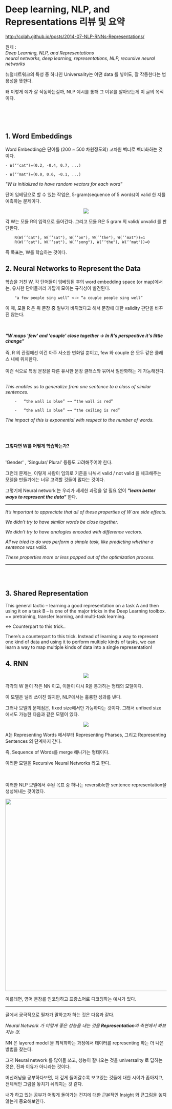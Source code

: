 

# Deep learning, NLP, and Representations 리뷰 및 요약 


<http://colah.github.io/posts/2014-07-NLP-RNNs-Representations/> 
<br/>

원제 : 
*<br/>
Deep Learning, NLP, and Representations<br/>
neural networks, deep learning, representations, NLP, recursive neural networks*


뉴럴네트워크의 특성 중 하나인 Universality는 어떤 data 를 넣어도, 잘 작동한다는 범용성을 뜻한다. 

왜 이렇게 얘가 잘 작동하는걸까, NLP 예시를 통해 그 이유를 알아보는게 이 글의 목적이다. 
<br/><br/><br/><br/><br/>
## 1. Word Embeddings

Word Embedding은 단어를 (200 ~ 500 차원정도의) 고차원 벡터로 벡터화하는 것이다.


    - W(‘‘cat")=(0.2, -0.4, 0.7, ...)

    - W(‘‘mat")=(0.0, 0.6, -0.1, ...)

 

*"W is initialized to have random vectors for each word"*


단어 임베딩으로 할 수 있는 작업은, 
5-gram(sequence of 5 words)이 valid 한 지를 예측하는 문제이다. 


<center><img src = "https://img1.daumcdn.net/thumb/R1280x0/?scode=mtistory2&fname=https%3A%2F%2Fk.kakaocdn.net%2Fdn%2FcHxiLE%2FbtqyQVdHhyr%2FeXg8pInumBMTWryeqKTxK0%2Fimg.png"></center>

각 W는 모듈 R의 입력으로 들어간다. 
그리고 모듈 R은 5 gram 의 valid/ unvalid 를 판단한다. 
```
    R(W(‘‘cat"), W(‘‘sat"), W(‘‘on"), W(‘‘the"), W(‘‘mat"))=1
    R(W(‘‘cat"), W(‘‘sat"), W(‘‘song"), W(‘‘the"), W(‘‘mat"))=0
```
즉 목표는, W를 학습하는 것이다. 



## 2. Neural Networks to Represent the Data

 
학습을 거친 W, 각 단어들이 임베딩된 후의 word embedding space (or map)에서는,
유사한 단어들끼리 가깝게 모이는 규칙성이 발견된다. 
 
```
    "a few people sing well” <-> “a couple people sing well”
```
 
이 때, 모듈 R 은 위 문장 중 일부가 바뀌었다고 해서 문장에 대한 validity 판단을 바꾸진 않는다. 

<br/><br/>
***"W maps 'few' and 'couple' close together -> In R's perspective it's little change"***
<br/><br/>
즉, R 의 관점에선 이건 아주 사소한 변화일 뿐이고, few 와 couple 은 모두 같은 클래스 내에 위치한다.
<br/><br/>이런 식으로 특정 문장을 다른 유사한 문장 클래스와 묶어서 일반화하는 게 가능해진다. 
 <br/>
 <br/>

*This enables us to generalize from one sentence to a class of similar sentences.*
 
```
    -   “the wall is blue” →→ “the wall is red” 

    -   “the wall is blue” →→ “the ceiling is red”
```

*The impact of this is exponential with respect to the number of words.*

 <br/>
 <br/>


**그렇다면 W를 어떻게 학습하는가?** <br/>
 <br/>

'Gender' , 'Singular/ Plural' 등등도 고려해주어야 한다. 

그런데 문제는, 이렇게 사람이 임의로 기준을 나눠서 valid / not valid 을 체크해주는 모델을 만들기에는 너무 고려할 것들이 많다는 것이다.


그렇기에 Neural network 는 우리가 세세한 과정을 알 필요 없이 ***"learn better ways to represent the data"*** 한다.

---
*It’s important to appreciate that all of these properties of W are side effects.*

*We didn’t try to have similar words be close together.*

*We didn’t try to have analogies encoded with difference vectors.*

*All we tried to do was perform a simple task, like predicting whether a sentence was valid.*

*These properties more or less popped out of the optimization process.*


--- 

<br/><br/>

## 3. Shared Representation

This general tactic – learning a good representation on a task A and then using it on a task B – is one of the major tricks in the Deep Learning toolbox. ==  pretraining, transfer learning, and multi-task learning. 

 

<-> Counterpart to this trick..


There’s a counterpart to this trick. Instead of learning a way to represent one kind of data and using it to perform multiple kinds of tasks, we can learn a way to map multiple kinds of data into a single representation!


## 4. RNN


<center><img src = "https://img1.daumcdn.net/thumb/R1280x0/?scode=mtistory2&fname=https%3A%2F%2Fk.kakaocdn.net%2Fdn%2FcHxiLE%2FbtqyQVdHhyr%2FeXg8pInumBMTWryeqKTxK0%2Fimg.png"></center>


각각의 W 들이 작은 NN 이고, 이들이 다시 R을 통과하는 형태의 모델이다. 

이 모델은 널리 쓰이진 않지만, NLP에서는 훌륭한 성과를 낸다. 

 

그러나 모델의 문제점은, fixed size에서만 가능하다는 것이다. 그래서 unfixed size 에서도 가능한 다음과 같은 모델이 있다. 

 

 
<center><img src = 'https://img1.daumcdn.net/thumb/R1280x0/?scode=mtistory2&fname=https%3A%2F%2Fk.kakaocdn.net%2Fdn%2FbBIBzr%2FbtqySjF4cXX%2Fx8QlccW6Shwuxs6JYr2KK0%2Fimg.png'></center>

A는 Representing Words 에서부터 Representing Pharses, 그리고 Representing Sentences 의 단계까지 간다. 

즉, Sequence of Words를 merge 해나가는 형태이다.
 
이러한 모델을 Recursive Neural Networks 라고 한다.

 
<br/><br/>
이러한 NLP 모델에서 주된 목표 중 하나는 reversible한 sentence representation을 생성해내는 것이었다. 
 


 
<center><img src = 'https://k.kakaocdn.net/dn/LMyW6/btqyTkEvuas/AArWysEVUnWyTuaAkZwbWk/img.png' style = "width : 600px; height: auto;"></center>

이를테면, 영어 문장를 인코딩하고 프랑스어로 디코딩하는 예시가 있다. 



 ---
 
글에서 궁극적으로 필자가 말하고자 하는 것은 다음과 같다. 

 

 

*Neural Network 가 이렇게 좋은 성능을 내는 것을 ***Representation***의 측면에서 봐보자는 것.*

NN 은 layered model 을 최적화하는 과정에서 데이터를 representing 하는 더 나은 방법을 찾는다. 

 

그저 Neural network 를 많이들 쓰고, 성능이 잘나오는 것을 universality 로 답하는 것은, 진짜 이유가 아니라는 것이다. 


머신러닝을 공부하다보면, 더 깊게 들어갈수록 보고있는 것들에 대한 시야가 좁아지고, 전체적인 그림을 놓치기 쉬워지는 것 같다.

 

내가 하고 있는 공부가 어떻게 돌아가는 건지에 대한 근본적인 Insight 와 큰그림을 놓지않는게 중요해보인다. 
